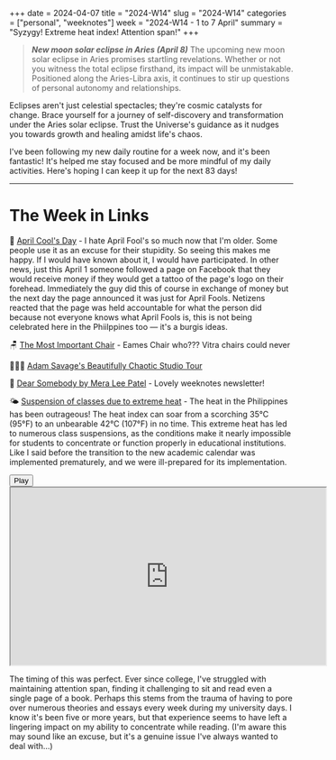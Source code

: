 +++
date = 2024-04-07
title = "2024-W14"
slug = "2024-W14"
categories = ["personal", "weeknotes"]
week = "2024-W14 - 1 to 7 April"
summary = "Syzygy! Extreme heat index! Attention span!"
+++

> ***New moon solar eclipse in Aries (April 8)***
> The upcoming new moon solar eclipse in Aries promises startling revelations. Whether or not you witness the total eclipse firsthand, its impact will be unmistakable. Positioned along the Aries-Libra axis, it continues to stir up questions of personal autonomy and relationships.

Eclipses aren't just celestial spectacles; they're cosmic catalysts for change. Brace yourself for a journey of self-discovery and transformation under the Aries solar eclipse. Trust the Universe's guidance as it nudges you towards growth and healing amidst life's chaos.

I've been following my new daily routine for a week now, and it's been fantastic! It's helped me stay focused and be more mindful of my daily activities. Here's hoping I can keep it up for the next 83 days!

---

# The Week in Links

🤡 [April Cool's Day](https://www.aprilcools.club/) - I hate April Fool's so much now that I'm older. Some people use it as an excuse for their stupidity. So seeing this makes me happy. If I would have known about it, I would have participated. In other news, just this April 1 someone followed a page on Facebook that they would receive money if they would get a tattoo of the page's logo on their forehead. Immediately the guy did this of course in exchange of money but the next day the page announced it was just for April Fools. Netizens reacted that the page was held accountable for what the person did because not everyone knows what April Fools is, this is not being celebrated here in the Phiilppines too — it's a burgis ideas.

🪑 [The Most Important Chair](https://www.instagram.com/p/C5I3sRfB5pl/) - Eames Chair who??? Vitra chairs could never

👨🏼‍🔬 [Adam Savage's Beautifully Chaotic Studio Tour](https://www.youtube.com/watch?v=sT1Ie7fw478)

📰 [Dear Somebody by Mera Lee Patel](https://meeraleepatel.substack.com/) - Lovely weeknotes newsletter!

🌤️ [Suspension of classes due to extreme heat](https://www.sunstar.com.ph/cebu/cebu-lgus-suspend-face-to-face-classes-due-to-intense-heat) - The heat in the Philippines has been outrageous! The heat index can soar from a scorching 35°C (95°F) to an unbearable 42°C (107°F) in no time. This extreme heat has led to numerous class suspensions, as the conditions make it nearly impossible for students to concentrate or function properly in educational institutions. Like I said before the transition to the new academic calendar was implemented prematurely, and we were ill-prepared for its implementation.

<lite-youtube videoid="vYaNiC4kchg" style="background-image: url(&quot;https://i.ytimg.com/vi/vYaNiC4kchg/hqdefault.jpg&quot;);" class="lyt-activated"><button type="button" class="lty-playbtn"><span class="lyt-visually-hidden">Play</span></button><iframe width="560" height="315" title="Play" allow="accelerometer; autoplay; encrypted-media; gyroscope; picture-in-picture" allowfullscreen="" src="https://www.youtube-nocookie.com/embed/vYaNiC4kchg?autoplay"></iframe></lite-youtube>

The timing of this was perfect. Ever since college, I've struggled with maintaining attention span, finding it challenging to sit and read even a single page of a book. Perhaps this stems from the trauma of having to pore over numerous theories and essays every week during my university days. I know it's been five or more years, but that experience seems to have left a lingering impact on my ability to concentrate while reading. (I'm aware this may sound like an excuse, but it's a genuine issue I've always wanted to deal with...)
